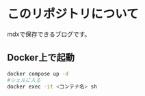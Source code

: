 # このリポジトリについて

mdxで保存できるブログです。

## Docker上で起動

```bash
docker compose up -d
#シェルに入る
docker exec -it <コンテナ名> sh
```
